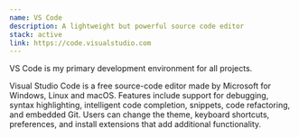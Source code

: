 ```yaml
---
name: VS Code
description: A lightweight but powerful source code editor
stack: active
link: https://code.visualstudio.com
---
```


VS Code is my primary development environment for all projects.

Visual Studio Code is a free source-code editor made by Microsoft for Windows, Linux and macOS. Features include support for debugging, syntax highlighting, intelligent code completion, snippets, code refactoring, and embedded Git. Users can change the theme, keyboard shortcuts, preferences, and install extensions that add additional functionality.